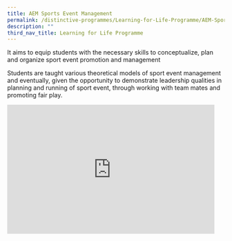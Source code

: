 ```yaml
---
title: AEM Sports Event Management
permalink: /distinctive-programmes/Learning-for-Life-Programme/AEM-Sports-Event-Management/
description: ""
third_nav_title: Learning for Life Programme
---
```

It aims to equip students with the necessary skills to conceptualize, plan and organize sport event promotion and management

Students are taught various theoretical models of sport event management and eventually, given the opportunity to demonstrate leadership qualities in planning and running of sport event, through working with team mates and promoting fair play.

<iframe allowfullscreen="true" height="299" width="480" frameborder="0" src="https://docs.google.com/presentation/d/e/2PACX-1vSnl-Frh0VWBW1GQM2zqBo6XjcsQjix0WbWSrjt-CDqo1DxjZlNgf3AF90hjxP4YoIri1zD9eiANEpQ/embed?start=false&amp;loop=false&amp;delayms=3000"></iframe>